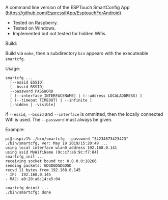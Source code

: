 A command line version of the ESPTouch SmartConfig App (https://github.com/EspressifApp/EsptouchForAndroid).
* Tested on Raspberry.
* Tested on Windows.
* Implemented but not tested for hidden Wifis.

Build:

Build via `make`, then a subdirectory `bin` appears with the executeable `smartcfg`.

Usage:

```
smartcfg ...
  [--essid ESSID]
  [--bssid BSSID]
  --password PASSWORD
  [ (--interface INTERFACENAME) | (--address LOCALADDRESS) ]
  [ (--timeout TIMEOUT) | --infinite ]
  [-hidden | -visible]

```

if `--essid`, `--bssid` and `--interface` is ommitted, then the locally connected Wifi is used.
The `--password` must always be given.

Example:

```
pi@raspiz1% ./bin/smartcfg --password "34234673423423"
./bin/smartcfg, ver: May 19 2019/15:20:49 ...
using local interface wlan0 address 192.168.0.141
using ssid MyWifiName (9c:c7:a6:9c:f7:84)
smartcfg_init ...
receiving socket bound to: 0.0.0.0:18266
sending packets: GDGDGDGDGDGD
recvd 11 bytes from 192.168.0.145
- IP:  192.168.0.145
- MAC: a0:20:a6:14:e5:04

smartcfg_deinit ...
./bin/smartcfg: done

```
